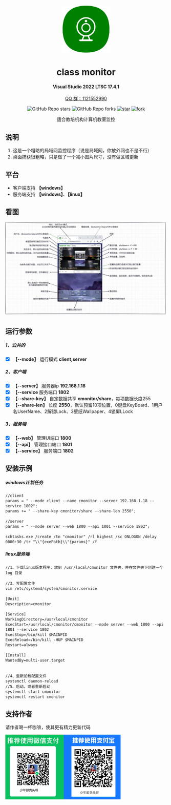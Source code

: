 
<!--
 * @Author: snltty
 * @Date: 2021-08-22 14:09:03
 * @LastEditors: snltty
 * @LastEditTime: 2022-11-21 16:36:26
 * @version: v1.0.0
 * @Descripttion: 功能说明
 * @FilePath: \client.service.ui.webd:\desktop\cminitor\README.md
-->
<div align="center">
<p><img src="./readme/logo.png" height="150"></p> 

# class monitor
#### Visual Studio 2022 LTSC 17.4.1
<a href="https://jq.qq.com/?_wv=1027&k=ucoIVfz4" target="_blank">QQ 群：1121552990</a>

![GitHub Repo stars](https://img.shields.io/github/stars/snltty/cminitor?style=social)
![GitHub Repo forks](https://img.shields.io/github/forks/snltty/cminitor?style=social)
[![star](https://gitee.com/snltty/cmonitor/badge/star.svg?theme=dark)](https://gitee.com/snltty/cminitor/stargazers)
[![fork](https://gitee.com/snltty/cmonitor/badge/fork.svg?theme=dark)](https://gitee.com/snltty/cminitor/members)

适合教培机构计算机教室监控

</div>

## 说明
1. 这是一个粗略的局域网监控程序（说是局域网，你放外网也不是不行）
2. 桌面捕获很粗略，只是做了一个减小图片尺寸，没有做区域更新
## 平台
- 客户端支持 **【windows】**
- 服务端支持 **【windows】**、**【linux】**

## 看图
<p><img src="./readme/cmonitor.jpg"></p> 

## 运行参数

##### 1、公共的
- [x] **【--mode】** 运行模式 **client,server**

##### 2、客户端
- [x] **【--server】** 服务器ip  **192.168.1.18**
- [x] **【--service** 服务端口 **1802**
- [x] **【--share-key】** 自定数据共享 **cmonitor/share**，每项数据长度255
- [x] **【--share-len】** 长度 **2550**，默认预留10项位置，0键盘KeyBoard、1用户名UserName、2解锁Lock、3壁纸Wallpaper、4锁屏LLock

##### 3、服务端
- [x] **【--web】** 管理UI端口 **1800**
- [x] **【--api】** 管理接口端口 **1801**
- [x] **【--service】** 服务端口 **1802**

## 安装示例
##### windows计划任务
```
//client
params = " --mode client --name cmonitor --server 192.168.1.18 --service 1802";
params += " --share-key cmonitor/share --share-len 2550";

//server
params = " --mode server --web 1800 --api 1801 --service 1802";

schtasks.exe /create /tn "cmonitor" /rl highest /sc ONLOGON /delay 0000:30 /tr "\\"{exePath}\\"{params}" /f
```
##### linux服务端
```
//1、下载linux版本程序，放到 /usr/local/cmonitor 文件夹，并在文件夹下创建一个 log 目录

//3、写配置文件
vim /etc/systemd/system/cmonitor.service

[Unit]
Description=cmonitor

[Service]
WorkingDirectory=/usr/local/cmonitor
ExecStart=/usr/local/cmonitor/cmonitor --mode server --web 1800 --api 1801 --service 1802
ExecStop=/bin/kill $MAINPID
ExecReload=/bin/kill -HUP $MAINPID
Restart=always

[Install]
WantedBy=multi-user.target


//4、重新加载配置文件
systemctl daemon-reload
//5、启动，或者重新启动
systemctl start cmonitor
systemctl restart cmonitor
```

## 支持作者
请作者喝一杯咖啡，使其更有精力更新代码
<p><img src="./readme/qr.jpg" width="360"></p> 
